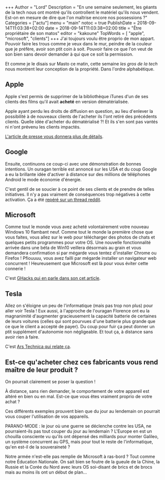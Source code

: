 +++
Author = "Lord"
Description = "En une semaine seulement, les géants de la tech nous ont montré qu'ils controllent le matériel qu'ils nous vendent. Est-on en mesure de dire que l'on maîtrise encore nos possessions ?"
Categories = ["actu"]
menu = "main"
notoc = true
PublishDate = 2018-09-14T11:03:38+02:00
date = 2018-09-14T11:03:38+02:00
title = "Être propriétaire de son matos"
editor = "kakoune"
TopWords = [  "apple", "microsoft", "clients"]
+++
J'ai toujours voulu être proprio de mon appart.
Pouvoir faire les trous comme je veux dans le mur, peindre de la couleur que je préfère, avoir son ptit coin à soit.
Pouvoir faire ce que l'on veut de son bien sans devoir demander à qui que ce soit la permission.

Et comme je le disais sur Masto ce matin, cette semaine *les gros de la tech* nous montrent leur conception de la propriété.
Dans l'ordre alphabétique.

## Apple
Apple s'est permis de supprimer de la bibliothèque iTunes d'un de ses clients des films qu'il avait **acheté** en version dématérialisée.

Apple ayant perdu les droits de diffusion en question, au lieu d'enlever la possibilité à de nouveaux clients de l'acheter ils l'ont retiré des précédents clients.
Quelle idée d'acheter du dématérialisé ?!
Et ils s'en sont pas vantés ni n'ont prévenu les clients impactés.

[L'article de presse vous donnera plus de détails](https://theoutline.com/post/6167/apple-can-delete-the-movies-you-purchased-without-telling-you).

## Google
Ensuite, continuons ce coup-ci avec une démonstration de bonnes intentions.
Un ouragan terrible est annoncé sur les USA et du coup Google a eu la brillante idée d'activer à distance sur des millions de téléphones Android le mode économie d'énergie.

C'est gentil de se soucier à ce point de ses clients et de prendre de telles initiatives.
Il n'y a pas vraiment de conséquences trop négatives à cette activation.
Ça a été [repéré sur un thread reddit](https://www.reddit.com/r/GooglePixel/comments/9fkrvw/is_anyone_elses_power_saving_mode_turning_itself/e5xl907/).

## Microsoft
Comme tout le monde vous avez acheté volontairement votre nouveau Windows 10 flambant neuf.
Comme tout le monde la première chose que vous faites, vous allez sur le web pour télécharger des photos de chats et quelques petits programmes pour votre OS.
Une nouvelle fonctionnalité arrivée dans une béta de Win10 veillera désormais au grain et vous demandera confirmation si par mégarde vous tentez d'installer Chrome ou Firefox !
Pfiouuuu, vous avez failli par mégarde installer un navigateur web concurrent !
Heureusement que Microsoft est là pour vous éviter cette connerie !

C'est [GHacks qui en parle dans son cet article](https://www.ghacks.net/2018/09/12/microsoft-intercepting-firefox-chrome-installation-on-windows-10/).

## Tesla
Allez on s'éloigne un peu de l'informatique (mais pas trop non plus) pour aller voir Tesla !
Eux aussi, à l'approche de l'ouragan Florence ont eu la magnanimité d'augmenter gracieusement la capacité batterie de certaines de leurs voitures (celles qui sont pourvues d'une batterie plus grande que ce que le client a accepté de payer).
Du coup pour fuir ça peut donner un ptit supplément d'autonomie non négligeable.
Et tout ça, à distance sans avoir rien à faire.

C'est [Ars Technica qui relate ça](https://arstechnica.com/cars/2018/09/with-florence-bearing-down-tesla-remotely-extends-some-cars-batteries/).

## Est-ce qu'acheter chez ces fabricants vous rend maître de leur produit ?
On pourrait clairement se poser la question !

À distance, sans rien demander, le comportement de votre appareil est altéré en bien ou en mal.
Est-ce que vous êtes vraiment proprio de votre achat ?

Ces différents exemples prouvent bien que du jour au lendemain on pourrait vous couper l'utilisation de vos appareils.

PARANO-MODE : le jour où une guerre se déclenche contre les USA, ne pourraient-ils pas tout couper du jour au lendemain ?
L'Europe en est un chouilla consciente vu qu'ils ont dépensé des milliards pour monter Galileo, un système concurrent au GPS, mais pour tout le reste de l'informatique, qu'en est-il de la souveraineté ?

Notre armée n'est-elle pas remplie de Microsoft à ras-bord ?
Tout comme notre Éducation Nationale.
On sait bien se foutre de la gueule de la Chine, la Russie et la Corée du Nord avec leurs OS soi-disant de brics et de brocs mais au moins ils ont un début de plan…
